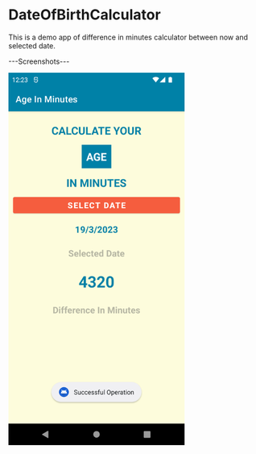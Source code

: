 # DateOfBirthCalculator

This is a demo app of difference in minutes calculator between now and selected date.

---Screenshots---

<img src="app/assets/1.png" width="350">
